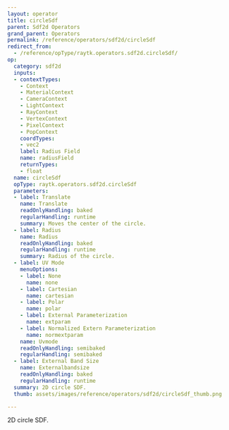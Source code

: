 ```yaml
---
layout: operator
title: circleSdf
parent: Sdf2d Operators
grand_parent: Operators
permalink: /reference/operators/sdf2d/circleSdf
redirect_from:
  - /reference/opType/raytk.operators.sdf2d.circleSdf/
op:
  category: sdf2d
  inputs:
  - contextTypes:
    - Context
    - MaterialContext
    - CameraContext
    - LightContext
    - RayContext
    - VertexContext
    - PixelContext
    - PopContext
    coordTypes:
    - vec2
    label: Radius Field
    name: radiusField
    returnTypes:
    - float
  name: circleSdf
  opType: raytk.operators.sdf2d.circleSdf
  parameters:
  - label: Translate
    name: Translate
    readOnlyHandling: baked
    regularHandling: runtime
    summary: Moves the center of the circle.
  - label: Radius
    name: Radius
    readOnlyHandling: baked
    regularHandling: runtime
    summary: Radius of the circle.
  - label: UV Mode
    menuOptions:
    - label: None
      name: none
    - label: Cartesian
      name: cartesian
    - label: Polar
      name: polar
    - label: External Parameterization
      name: extparam
    - label: Normalized Extern Parameterization
      name: normextparam
    name: Uvmode
    readOnlyHandling: semibaked
    regularHandling: semibaked
  - label: External Band Size
    name: Externalbandsize
    readOnlyHandling: baked
    regularHandling: runtime
  summary: 2D circle SDF.
  thumb: assets/images/reference/operators/sdf2d/circleSdf_thumb.png

---
```



2D circle SDF.